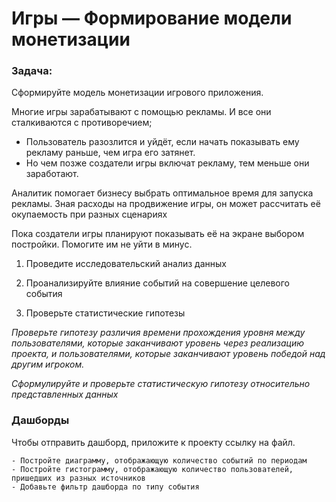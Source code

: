 # Игры — Формирование модели монетизации

### Задача:

Сформируйте модель монетизации игрового приложения.

Многие игры зарабатывают с помощью рекламы. И все они сталкиваются с противоречием;

- Пользователь разозлится и уйдёт, если начать показывать ему рекламу раньше, чем игра его затянет.
- Но  чем позже создатели игры включат рекламу, тем меньше они заработают.

Аналитик помогает бизнесу выбрать оптимальное время для запуска рекламы. Зная расходы на продвижение игры, он может рассчитать её окупаемость при разных сценариях 

Пока создатели игры планируют показывать её на экране выбором постройки. Помогите им не уйти в минус.

1. Проведите исследовательский анализ данных

2. Проанализируйте влияние событий на совершение целевого события

3. Проверьте статистические гипотезы

*Проверьте гипотезу различия времени прохождения уровня между пользователями, которые заканчивают уровень через реализацию проекта, и пользователями, которые заканчивают уровень победой над другим игроком.*

*Сформулируйте и проверьте статистическую гипотезу относительно представленных данных*

### Дашборды

Чтобы отправить дашборд, приложите к проекту ссылку на файл.

    - Постройте диаграмму, отображающую количество событий по периодам
    - Постройте гистограмму, отображающую количество пользователей, пришедших из разных источников
    - Добавьте фильтр дашборда по типу события

